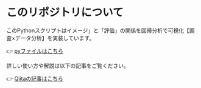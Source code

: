 # このリポジトリについて

このPythonスクリプトはイメージ」と「評価」の関係を回帰分析で可視化【調査×データ分析】を実装しています。

👉 [pyファイルはこちら](https://github.com/iwakazusuwa/py_regression?tab=readme-ov-file)


詳しい使い方や解説は以下の記事をご覧ください。

👉 [Qiitaの記事はこちら](https://qiita.com/iwakazusuwa/items/f916f10f6ceb013e6b5a)
